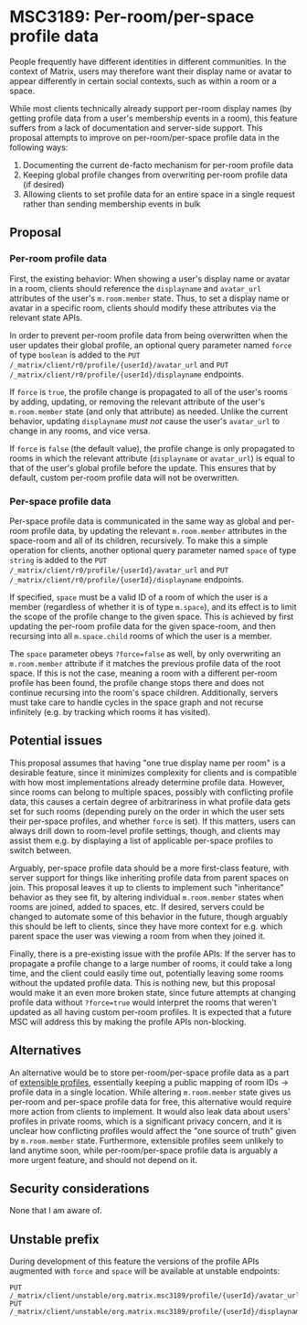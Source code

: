 # MSC3189: Per-room/per-space profile data

People frequently have different identities in different communities. In the
context of Matrix, users may therefore want their display name or avatar to
appear differently in certain social contexts, such as within a room or a space.

While most clients technically already support per-room display names (by
getting profile data from a user's membership events in a room), this feature
suffers from a lack of documentation and server-side support. This proposal
attempts to improve on per-room/per-space profile data in the following ways:

1. Documenting the current de-facto mechanism for per-room profile data
2. Keeping global profile changes from overwriting per-room profile data (if desired)
3. Allowing clients to set profile data for an entire space in a single request rather than sending membership events in bulk

## Proposal

### Per-room profile data

First, the existing behavior: When showing a user's display name or avatar in a
room, clients should reference the `displayname` and `avatar_url` attributes of
the user's `m.room.member` state. Thus, to set a display name or avatar in a
specific room, clients should modify these attributes via the relevant state
APIs.

In order to prevent per-room profile data from being overwritten when the user
updates their global profile, an optional query parameter named `force` of type
`boolean` is added to the `PUT /_matrix/client/r0/profile/{userId}/avatar_url`
and `PUT /_matrix/client/r0/profile/{userId}/displayname` endpoints.

If `force` is `true`, the profile change is propagated to all of the user's
rooms by adding, updating, or removing the relevant attribute of the user's
`m.room.member` state (and only that attribute) as needed. Unlike the current
behavior, updating `displayname` *must not* cause the user's `avatar_url` to
change in any rooms, and vice versa.

If `force` is `false` (the default value), the profile change is only propagated
to rooms in which the relevant attribute (`displayname` or `avatar_url`) is
equal to that of the user's global profile before the update. This ensures that
by default, custom per-room profile data will not be overwritten.

### Per-space profile data

Per-space profile data is communicated in the same way as global and per-room
profile data, by updating the relevant `m.room.member` attributes in the
space-room and all of its children, recursively. To make this a simple operation
for clients, another optional query parameter named `space` of type `string` is
added to the `PUT /_matrix/client/r0/profile/{userId}/avatar_url` and `PUT
/_matrix/client/r0/profile/{userId}/displayname` endpoints.

If specified, `space` must be a valid ID of a room of which the user is a member
(regardless of whether it is of type `m.space`), and its effect is to limit the
scope of the profile change to the given space. This is achieved by first
updating the per-room profile data for the given space-room, and then recursing
into all `m.space.child` rooms of which the user is a member.

The `space` parameter obeys `?force=false` as well, by only overwriting an
`m.room.member` attribute if it matches the previous profile data of the root
space. If this is not the case, meaning a room with a different per-room profile
has been found, the profile change stops there and does not continue recursing
into the room's space children. Additionally, servers must take care to handle
cycles in the space graph and not recurse infinitely (e.g. by tracking which
rooms it has visited).

## Potential issues

This proposal assumes that having "one true display name per room" is a
desirable feature, since it minimizes complexity for clients and is compatible
with how most implementations already determine profile data. However, since
rooms can belong to multiple spaces, possibly with conflicting profile data,
this causes a certain degree of arbitrariness in what profile data gets set for
such rooms (depending purely on the order in which the user sets their per-space
profiles, and whether `force` is set). If this matters, users can always drill
down to room-level profile settings, though, and clients may assist them e.g. by
displaying a list of applicable per-space profiles to switch between.

Arguably, per-space profile data should be a more first-class feature, with
server support for things like inheriting profile data from parent spaces on
join. This proposal leaves it up to clients to implement such "inheritance"
behavior as they see fit, by altering individual `m.room.member` states when
rooms are joined, added to spaces, etc. If desired, servers could be changed to
automate some of this behavior in the future, though arguably this should be
left to clients, since they have more context for e.g. which parent space the
user was viewing a room from when they joined it.

Finally, there is a pre-existing issue with the profile APIs: If the server has
to propagate a profile change to a large number of rooms, it could take a long
time, and the client could easily time out, potentially leaving some rooms
without the updated profile data. This is nothing new, but this proposal would
make it an even more broken state, since future attempts at changing profile
data without `?force=true` would interpret the rooms that weren't updated as all
having custom per-room profiles. It is expected that a future MSC will address
this by making the profile APIs non-blocking.

## Alternatives

An alternative would be to store per-room/per-space profile data as a part of
[extensible profiles](https://github.com/matrix-org/matrix-doc/pull/1769),
essentially keeping a public mapping of room IDs → profile data in a single
location. While altering `m.room.member` state gives us per-room and per-space
profile data for free, this alternative would require more action from clients
to implement. It would also leak data about users' profiles in private rooms,
which is a significant privacy concern, and it is unclear how conflicting
profiles would affect the "one source of truth" given by `m.room.member` state.
Furthermore, extensible profiles seem unlikely to land anytime soon, while
per-room/per-space profile data is arguably a more urgent feature, and should
not depend on it.

## Security considerations

None that I am aware of.

## Unstable prefix

During development of this feature the versions of the profile APIs augmented
with `force` and `space` will be available at unstable endpoints:

```text
PUT /_matrix/client/unstable/org.matrix.msc3189/profile/{userId}/avatar_url
PUT /_matrix/client/unstable/org.matrix.msc3189/profile/{userId}/displayname
```
